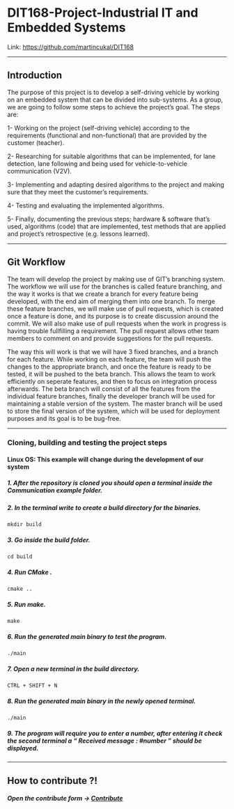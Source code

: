 # DIT168-Project-Industrial IT and Embedded Systems 
Link: https://github.com/martincukal/DIT168

*****************************************************************************************************

## Introduction

The purpose of this project is to develop a self-driving vehicle by working on an embedded system that can be divided into sub-systems. 
As a group, we are going to follow some steps to achieve the project’s goal. The steps are:

1- Working on the project (self-driving vehicle) according to the requirements (functional and non-functional) that are provided by the customer (teacher). 

2- Researching for suitable algorithms that can be implemented, for lane detection, lane following and being used for vehicle-to-vehicle communication (V2V).

3- Implementing and adapting desired algorithms to the project and making sure that they meet the customer’s requirements.
 
4- Testing and evaluating the implemented algorithms.

5- Finally, documenting the previous steps; hardware & software that’s used, algorithms (code) that are implemented, test methods that are applied and project’s retrospective (e.g. lessons learned).

*****************************************************************************************************

## Git Workflow

The team will develop the project by making use of GIT’s branching system. The workflow we will use for the branches is called feature branching, and the way it works is that we create a branch for every feature being developed, with the end aim of merging them into one branch. To merge these feature branches, we will make use of pull requests, which is created once a feature is done, and its purpose is to create discussion around the commit. We will also make use of pull requests when the work in progress is having trouble fullfilling a requirement. The pull request allows other team members to comment on and provide suggestions for the pull requests.

The way this will work is that we will have 3 fixed branches, and a branch for each feature. While working on each feature, the team will push the changes to the appropriate branch, and once the feature is ready to be tested, it will be pushed to the beta branch. This allows the team to work efficiently on seperate features, and then to focus on integration process afterwards. The beta branch will consist of all the features from the individual feature branches, finally the developer branch will be used for maintaining a stable version of the system. The master branch will be used to store the final version of the system, which will be used for deployment purposes and its goal is to be bug-free.

****************************************************************************************************

### Cloning, building and testing the project steps

#### Linux OS: This example will change during the development of our system

##### 1. After the repository is cloned you should open a terminal inside the Communication example folder.

##### 2. In the terminal write  to create a build directory for the binaries.
` mkdir build `

##### 3. Go inside the build folder.
`cd build `

##### 4. Run CMake .
` cmake .. `

##### 5. Run make.
` make `

##### 6. Run the generated main binary to test the program.
` ./main `

##### 7. Open a new terminal in the build directory.
` CTRL + SHIFT + N `

##### 8. Run the generated main binary in the newly opened terminal.
` ./main `

##### 9. The program will require you to enter a number, after entering it check the second terminal a “ Received message : #number ” should be displayed.

****************************************************************************************************

## How to contribute ?!

##### Open the contribute form -> [Contribute](https://github.com/martincukal/DIT168/blob/master/CONTRIBUTING.md)

